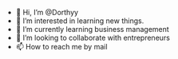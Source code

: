 - 👋 Hi, I’m @Dorthyy
- 👀 I’m interested in learning new things.
- 🌱 I’m currently learning business management
- 💞️ I’m looking to collaborate with entrepreneurs 
- 📫 How to reach me by mail

<!---
Dorthyy/Dorthyy is a ✨ special ✨ repository because its `README.md` (this file) appears on your GitHub profile.
You can click the Preview link to take a look at your changes.
--->
